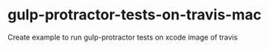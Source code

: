 # gulp-protractor-tests-on-travis-mac
Create example to run gulp-protractor tests on xcode image of travis
